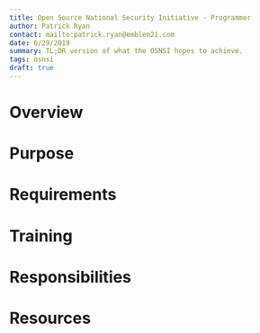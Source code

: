 ```yaml
---
title: Open Source National Security Initiative - Programmer
author: Patrick Ryan
contact: mailto:patrick.ryan@emblem21.com
date: 6/29/2019
summary: TL;DR version of what the OSNSI hopes to achieve.
tags: osnsi
draft: true
---
```

# Overview

# Purpose

# Requirements

# Training

# Responsibilities

# Resources
